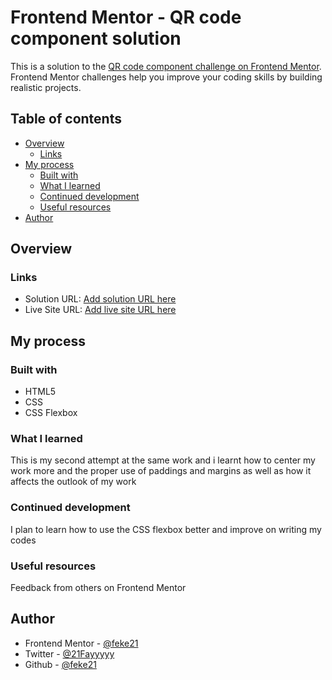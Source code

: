 # Frontend Mentor - QR code component solution

This is a solution to the [QR code component challenge on Frontend Mentor](https://www.frontendmentor.io/challenges/qr-code-component-iux_sIO_H). Frontend Mentor challenges help you improve your coding skills by building realistic projects. 

## Table of contents

- [Overview](#overview)
  - [Links](#links)
- [My process](#my-process)
  - [Built with](#built-with)
  - [What I learned](#what-i-learned)
  - [Continued development](#continued-development)
  - [Useful resources](#useful-resources)
- [Author](#author)

## Overview

### Links

- Solution URL: [Add solution URL here](https://your-solution-url.com)
- Live Site URL: [Add live site URL here](https://your-live-site-url.com)

## My process

 ### Built with

- HTML5 
- CSS
- CSS Flexbox


### What I learned
This is my second attempt at the same work and i learnt how to center my work more and the proper use of paddings and margins as well as how it affects the outlook of my work 
### Continued development
I plan to learn how to use the CSS flexbox better and improve on writing my codes
### Useful resources
Feedback from others on Frontend Mentor
## Author
- Frontend Mentor - [@feke21](https://www.frontendmentor.io/profile/feke21)
- Twitter - [@21Fayyyyy](https://www.twitter.com/21Fayyyyy)
- Github - [@feke21](https://github.com/feke21)

